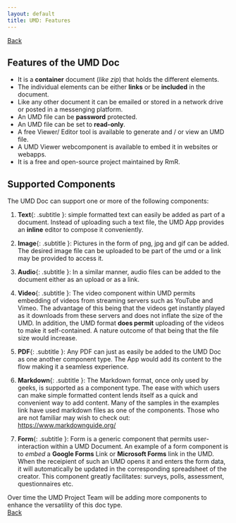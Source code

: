 ```yaml
---
layout: default
title: UMD: Features
---
```

[Back](./)
<br/>
## Features of the UMD Doc

* It is a **container** document (*like zip*) that holds the different elements.
* The individual elements can be either **links** or be **included** in the document.
* Like any other document it can be emailed or stored in a network drive or posted in a messenging platform.
* An UMD file can be **password** protected.
* An UMD file can be set to **read-only**.
* A free Viewer/ Editor tool is available to generate and / or view an UMD file.
* A UMD Viewer webcomponent is available to embed it in websites or webapps.
* It is a free and open-source project maintained by RmR.

## Supported Components
The UMD Doc can support one or more of the following components:

1. **Text**{: .subtitle }: simple formatted text can easily be added as part of a document. Instead of uploading such a text file, the UMD App provides an **inline** editor to compose it conveniently.

2. **Image**{: .subtitle }: Pictures in the form of png, jpg and gif can be added. The desired image file can be uploaded to be part of the umd or a link may be provided to access it.

3. **Audio**{: .subtitle }: In a similar manner, audio files can be added to the document either as an upload or as a link.

4. **Video**{: .subtitle }: The video component within UMD permits embedding of videos from streaming servers such as YouTube and Vimeo. The advantage of this being that the videos get instantly played as it downloads from these servers and does not inflate the size of the UMD. In addition, the UMD format **does permit** uploading of the videos to make it self-contained. A nature outcome of that being that the file size would increase.

5. **PDF**{: .subtitle }: Any PDF can just as easily be added to the UMD Doc as one another component type. The App would add its content to the flow making it a seamless experience.

6. **Markdown**{: .subtitle }: The Markdown format, once only used by geeks, is supported as a component type. The ease with which users can make simple formatted content lends itself as a quick and convenient way to add content. Many of the samples in the examples link have used markdown files as one of the components. Those who are not familiar may wish to check out: https://www.markdownguide.org/

7. **Form**{: .subtitle }: Form is a generic component that permits user-interaction within a UMD Document. An example of a form component is to *embed* a **Google Forms** Link or **Microsoft Forms** link in the UMD. When the receipient of such an UMD opens it and enters the form data, it will automatically be updated in the corresponding spreadsheet of the creator. This component greatly facilitates: surveys, polls, assessment, questionnaires etc.

Over time the UMD Project Team will be adding more components to enhance the versatility of this doc type.
<br/>
[Back](./)